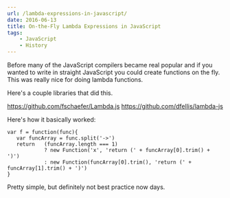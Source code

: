 ```yaml
---
url: /lambda-expressions-in-javascript/
date: 2016-06-13
title: On-the-Fly Lambda Expressions in JavaScript
tags:
    - JavaScript
    - History
---
```


Before many of the JavaScript compilers became real popular and if you wanted to write in straight JavaScript you could create functions on the fly. This was really nice for doing lambda functions.

Here's a couple libraries that did this.

https://github.com/fschaefer/Lambda.js
https://github.com/dfellis/lambda-js

Here's how it basically worked:

    var f = function(func){
       var funcArray = func.split('->')
       return   (funcArray.length === 1)
                ? new Function('x', 'return (' + funcArray[0].trim() + ')')
                : new Function(funcArray[0].trim(), 'return (' + funcArray[1].trim() + ')')
    }

Pretty simple, but definitely not best practice now days.
